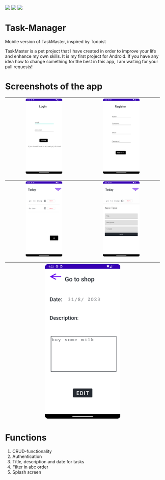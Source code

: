 <img src="https://img.shields.io/badge/Android-3DDC84?style=for-the-badge&logo=android&logoColor=white"/> <img src="https://img.shields.io/badge/Kotlin-0095D5?&style=for-the-badge&logo=kotlin&logoColor=white"/> <img src="https://img.shields.io/badge/Todoist-E44332?style=for-the-badge&logo=todoist&logoColor=white"/>





# Task-Manager
Mobile version of TaskMaster, inspired by Todoist

TaskMaster is a pet project that I have created in order to improve your life and enhance my own skills. It is my first project for Android. If you have any idea how to change something for the best in this app, I am waiting for your pull requests!

# Screenshots of the app
<img src="Screenshot_20230830_185647.png?raw=true" width="50%" height="50%"/>|<img src="Screenshot_20230830_190037.png?raw=true" width="50%" height="50%"/>|
-----------------------------------------------------------------------------|-----------------------------------------------------------------------------|

<img src="Screenshot_20230830_190124.png?raw=true" width="50%" height="50%"/>|<img src="Screenshot_20230830_190141.png?raw=true" width="50%" height="50%"/>|
-----------------------------------------------------------------------------|-----------------------------------------------------------------------------|

<img src="Screenshot_20230830_190236.png?raw=true" width="50%" height="50%"/>|
-----------------------------------------------------------------------------|

# Functions
1. CRUD-functionality
2. Authentication
3. Title, description and date for tasks
4. Filter in abc order
5. Splash screen

